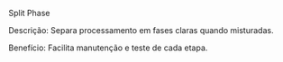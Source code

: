 Split Phase

Descrição: Separa processamento em fases claras quando misturadas.

Benefício: Facilita manutenção e teste de cada etapa.
